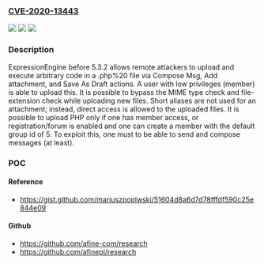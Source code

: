 ### [CVE-2020-13443](https://cve.mitre.org/cgi-bin/cvename.cgi?name=CVE-2020-13443)
![](https://img.shields.io/static/v1?label=Product&message=n%2Fa&color=blue)
![](https://img.shields.io/static/v1?label=Version&message=n%2Fa&color=blue)
![](https://img.shields.io/static/v1?label=Vulnerability&message=n%2Fa&color=brighgreen)

### Description

ExpressionEngine before 5.3.2 allows remote attackers to upload and execute arbitrary code in a .php%20 file via Compose Msg, Add attachment, and Save As Draft actions. A user with low privileges (member) is able to upload this. It is possible to bypass the MIME type check and file-extension check while uploading new files. Short aliases are not used for an attachment; instead, direct access is allowed to the uploaded files. It is possible to upload PHP only if one has member access, or registration/forum is enabled and one can create a member with the default group id of 5. To exploit this, one must to be able to send and compose messages (at least).

### POC

#### Reference
- https://gist.github.com/mariuszpoplwski/51604d8a6d7d78fffdf590c25e844e09

#### Github
- https://github.com/afine-com/research
- https://github.com/afinepl/research

